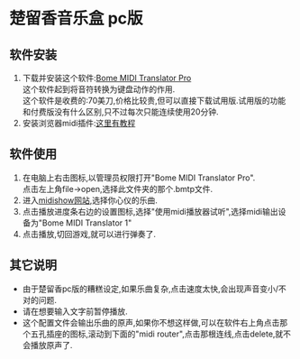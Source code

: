 # 楚留香音乐盒 pc版

## 软件安装

1. 下载并安装这个软件:[Bome MIDI Translator Pro](https://www.bome.com/products/miditranslator)  
这个软件起到将音符转换为键盘动作的作用.  
这个软件是收费的:70美刀,价格比较贵,但可以直接下载试用版.试用版的功能和付费版没有什么区别,只不过每次只能连续使用20分钟.
2. 安装浏览器midi插件:[这里有教程](https://www.midishow.com/help/player.ab)

## 软件使用

1. 在电脑上右击图标,以管理员权限打开"Bome MIDI Translator Pro".  
点击左上角file->open,选择此文件夹的那个.bmtp文件.  
2. 进入[midishow网站](https://www.midishow.com),选择你心仪的乐曲.
3. 点击播放进度条右边的设置图标,选择"使用midi播放器试听",选择midi输出设备为"Bome MIDI Translator 1"
4. 点击播放,切回游戏,就可以进行弹奏了.

## 其它说明

- 由于楚留香pc版的糟糕设定,如果乐曲复杂,点击速度太快,会出现声音变小/不对的问题.
- 请在想要输入文字前暂停播放.
- 这个配置文件会输出乐曲的原声,如果你不想这样做,可以在软件右上角点击那个五孔插座的图标,滚动到下面的"midi router",点击那根连线,点击delete,就不会播放原声了.
